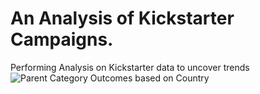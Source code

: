 # An Analysis of Kickstarter Campaigns.
Performing Analysis on Kickstarter data to uncover trends
![Parent Category Outcomes based on Country](<img width="576" alt="Kickstarter_Barchart" src="https://user-images.githubusercontent.com/106042900/172023606-0b3a854c-d8f7-470e-babc-3230293ad91a.png">)

